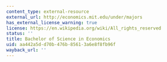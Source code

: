 ```yaml
---
content_type: external-resource
external_url: http://economics.mit.edu/under/majors
has_external_license_warning: true
license: https://en.wikipedia.org/wiki/All_rights_reserved
status: ''
title: Bachelor of Science in Economics
uid: aa442a5d-d70b-476b-8561-3a6e8f8fb96f
wayback_url: ''
---
```

